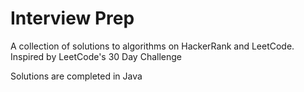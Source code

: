 # Interview Prep

A collection of solutions to algorithms on HackerRank and LeetCode.
Inspired by LeetCode's 30 Day Challenge

Solutions are completed in Java